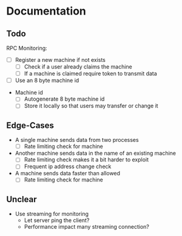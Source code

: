 # Documentation

## Todo

RPC Monitoring:

- [ ] Register a new machine if not exists
  - [ ] Check if a user already claims the machine
  - [ ] If a machine is claimed require token to transmit data
- [ ] Use an 8 byte machine id
- Machine id
  - [ ] Autogenerate 8 byte machine id
  - [ ] Store it locally so that users may transfer or change it

## Edge-Cases

- A single machine sends data from two processes
  - [ ] Rate limiting check for machine
- Another machine sends data in the name of an existing machine
  - [ ] Rate limiting check makes it a bit harder to exploit
  - [ ] Frequent ip address change check
- A machine sends data faster than allowed
  - [ ] Rate limiting check for machine

## Unclear

- Use streaming for monitoring
  - Let server ping the client?
  - Performance impact many streaming connection?
